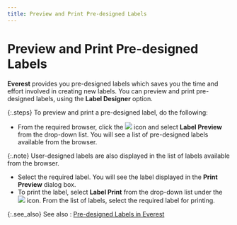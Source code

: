 ```yaml
---
title: Preview and Print Pre-designed Labels
---
```


# Preview and Print Pre-designed Labels


**Everest** provides you pre-designed  labels which saves you the time and effort involved in creating new labels.  You can preview and print pre-designed labels, using the **Label 
 Designer** option.


{:.steps}
To preview and print a pre-designed label,  do the following:

- From the required  browser, click the ![]({{site.wwe_baseurl}}/img/wwe_label_menu_icon.gif) icon and select **Label 
 Preview** from the drop-down list. You will see a list of pre-designed  labels available from the browser.



{:.note}
User-designed labels are also displayed in  the list of labels available from the browser.

- Select the  required label. You will see the label displayed in the **Print 
 Preview** dialog box.
- To print the  label, select **Label Print** from  the drop-down list under the ![]({{site.wwe_baseurl}}/img/wwe_label_menu_icon.gif) icon. From the list of labels,  select the required label for printing.



{:.see_also}
See also
: [Pre-designed  Labels in Everest]({{site.wwe_baseurl}}/everest-client/ui/browsers/options/label-designer/built-in-labels/pre_designed_labels_in_everest_label_design.html)
